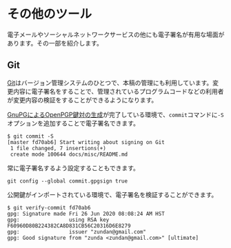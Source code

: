 # その他のツール
電子メールやソーシャルネットワークサービスの他にも電子署名が有用な場面があります。その一部を紹介します。

## Git
[Git](https://git-scm.com/)はバージョン管理システムのひとつで、本稿の管理にも利用しています。変更内容に電子署名をすることで、管理されているプログラムコードなどの利用者が変更内容の検証をすることができるようになります。

[GnuPGによるOpenPGP鍵対の生成](../email/keyManagement)が完了している環境で、`commit`コマンドに`-S`オプションを追加することで電子署名できます。

```
$ git commit -S
[master fd70ab6] Start writing about signing on Git
 1 file changed, 7 insertions(+)
 create mode 100644 docs/misc/README.md
```

常に電子署名するよう設定することもできます。

```
git config --global commit.gpgsign true
```

公開鍵がインポートされている環境で、電子署名を検証することができます。

```
$ git verify-commit fd70ab6
gpg: Signature made Fri 26 Jun 2020 08:08:24 AM HST
gpg:                using RSA key F60960D80B224382CA8D831CB56C20316D6E8279
gpg:                issuer "zundan@gmail.com"
gpg: Good signature from "zunda <zundan@gmail.com>" [ultimate]
```
